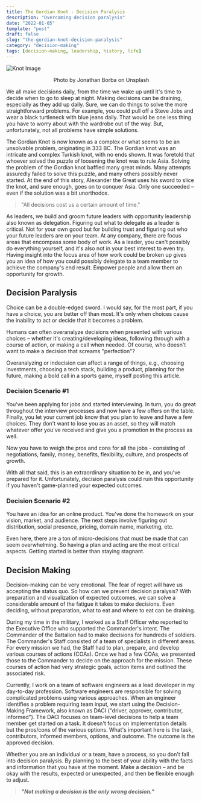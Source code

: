 ```yaml
---
title: The Gordian Knot - Decision Paralysis
description: "Overcoming decision paralysis"
date: "2022-01-05"
template: "post"
draft: false
slug: "the-gordian-knot-decision-paralysis"
category: "decision-making"
tags: [decision-making, leadership, history, life]
---
```


![Knot Image](https://res.cloudinary.com/drjn3dk05/image/upload/c_scale,w_555/v1641426788/jonathan-borba-E30hzJRqB8Y-unsplash_kqltre.jpg)
<figcaption align = "center">Photo by Jonathan Borba on Unsplash </figcaption>


We all make decisions daily, from the time we wake up until it's time to decide when to go to sleep at night. Making decisions can be draining, especially as they add up daily. Sure, we can do things to solve the more straightforward problems. For example, you could pull off a Steve Jobs and wear a black turtleneck with blue jeans daily. That would be one less thing you have to worry about with the wardrobe out of the way. But, unfortunately, not all problems have simple solutions.

The Gordian Knot is now known as a complex or what seems to be an unsolvable problem, originating in 333 BC. The Gordian knot was an intricate and complex Turkish knot, with no ends shown. It was foretold that whoever solved the puzzle of loosening the knot was to rule Asia. Solving the problem of the Gordian knot baffled many great minds. Many attempts assuredly failed to solve this puzzle, and many others possibly never started. At the end of this story, Alexander the Great uses his sword to slice the knot, and sure enough, goes on to conquer Asia. Only one succeeded – even if the solution was a bit unorthodox.

> "All decisions cost us a certain amount of time."

As leaders, we build and groom future leaders with opportunity leadership also known as delegation. Figuring out what to delegate as a leader is critical. Not for your own good but for building trust and figuring out who your future leaders are on your team. At any company, there are focus areas that encompass some body of work. As a leader, you can't possibly do everything yourself, and it's also not in your best interest to even try. Having insight into the focus area of how work could be broken up gives you an idea of how you could possibly delegate to a team member to achieve the company's end result. Empower people and allow them an opportunity for growth.

## Decision Paralysis

Choice can be a double-edged sword. I would say, for the most part, if you have a choice, you are better off than most. It's only when choices cause the inability to act or decide that it becomes a problem.

Humans can often overanalyze decisions when presented with various choices – whether it's creating/developing ideas, following through with a course of action, or making a call when needed. Of course, who doesn't want to make a decision that screams "perfection"?

Overanalyzing or indecision can affect a range of things, e.g., choosing investments, choosing a tech stack, building a product, planning for the future, making a bold call in a sports game, myself posting this article.

### Decision Scenario #1

You've been applying for jobs and started interviewing. In turn, you do great throughout the interview processes and now have a few offers on the table. Finally, you let your current job know that you plan to leave and have a few choices. They don't want to lose you as an asset, so they will match whatever offer you've received and give you a promotion in the process as well.

Now you have to weigh the pros and cons for all the jobs - consisting of negotiations, family, money, benefits, flexibility, culture, and prospects of growth.

With all that said, this is an extraordinary situation to be in, and you've prepared for it. Unfortunately, decision paralysis could ruin this opportunity if you haven't game-planned your expected outcomes.

### Decision Scenario #2

You have an idea for an online product. You've done the homework on your vision, market, and audience. The next steps involve figuring out distribution, social presence, pricing, domain name, marketing, etc.

Even here, there are a ton of micro-decisions that must be made that can seem overwhelming. So having a plan and acting are the most critical aspects. Getting started is better than staying stagnant.

## Decision Making

Decision-making can be very emotional. The fear of regret will have us accepting the status quo. So how can we prevent decision paralysis? With preparation and visualization of expected outcomes, we can solve a considerable amount of the fatigue it takes to make decisions. Even deciding, without preparation, what to eat and where to eat can be draining.

During my time in the military, I worked as a Staff Officer who reported to the Executive Office who supported the Commander's intent. The Commander of the Battalion had to make decisions for hundreds of soldiers. The Commander's Staff consisted of a team of specialists in different areas. For every mission we had, the Staff had to plan, prepare, and develop various courses of actions (COAs). Once we had a few COAs, we presented those to the Commander to decide on the approach for the mission. These courses of action had very strategic goals, action items and outlined the associated risk.

Currently, I work on a team of software engineers as a lead developer in my day-to-day profession. Software engineers are responsible for solving complicated problems using various approaches. When an engineer identifies a problem requiring team input, we start using the Decision-Making Framework, also known as DACI ("driver, approver, contributor, informed"). The DACI focuses on team-level decisions to help a team member get started on a task. It doesn't focus on implementation details but the pros/cons of the various options. What's important here is the task, contributors, informed members, options, and outcome. The outcome is the approved decision.

Whether you are an individual or a team, have a process, so you don't fall into decision paralysis. By planning to the best of your ability with the facts and information that you have at the moment. Make a decision – and be okay with the results, expected or unexpected, and then be flexible enough to adjust.

> ***"Not making a decision is the only wrong decision."***
